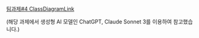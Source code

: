 [팀과제#4 ClassDiagramLink](https://drive.google.com/file/d/17jLTqNADRMC-O83WWPvrX3iJqCme-zGP/view?usp=sharing)


(해당 과제에서 생성형 AI 모델인 ChatGPT, Claude Sonnet 3를 이용하여 참고했습니다.)
